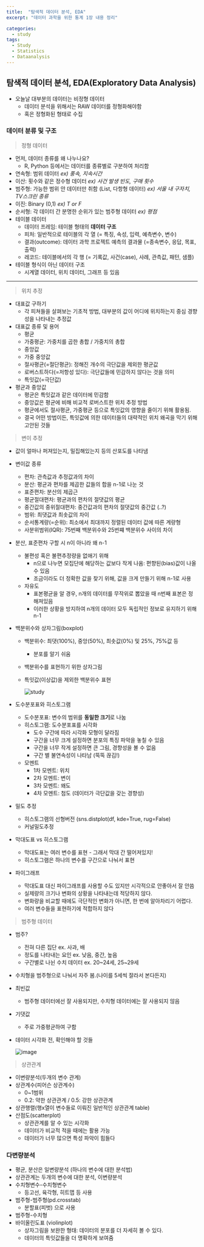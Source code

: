 ```yaml
---
title:  "탐색적 데이터 분석, EDA"
excerpt: "데이터 과학을 위한 통계 1장 내용 정리"

categories:
  - study
tags:
  - Study
  - Statistics
  - Dataanalysis
---
```


## 탐색적 데이터 분석, EDA(Exploratory Data Analysis)

- 오늘날 대부분의 데이터는 비정형 데이터
    - 데이터 분석을 위해서는 RAW 데이터를 정형화해야함
    - 혹은 정형화된 형태로 수집

### 데이터 분류 및 구조

> 정형 데이터

- 먼저, 데이터 종류를 왜 나누나요?
    - R, Python 등에서는 데이터를 종류별로 구분하여 처리함
- 연속형: 범위 데이터 *ex) 풍속, 지속시간*
- 이산: 횟수와 같은 정수형 데이터 *ex) 사건 발생 빈도, 구매 횟수*
- 범주형: 가능한 범위 안 데이터만 취함 (List, 다항형 데이터) *ex) 서울 내 구자치, TV스크린 종류*
- 이진: Binary (0,1) *ex) T or F*
- 순서형: 각 데이터 간 분명한 순위가 있는 범주형 데이터 *ex) 평점*
- 테이블 데이터
    - 데이터 프레임: 테이블 형태의 **데이터 구조**
    - 피처: 일반적으로 테이블의 각 열 (= 특징, 속성, 입력, 예측변수, 변수)
    - 결과(outcome): 데이터 과학 프로젝트 예측의 결과물 (=종속변수, 응답, 목표, 출력)
    - 레코드: 테이블에서의 각 행 (= 기록값, 사건(case), 사례, 관측값, 패턴, 샘플)
- 테이블 형식이 아닌 데이터 구조
    - 시계열 데이터, 위치 데이터, 그래프 등 있음

---

> 위치 추정

- 대표값 구하기
    - 각 피쳐들을 살펴보는 기초적 방법, 대부분의 값이 어디에 위치하는지 중심 경향성을 나타내는 추정값
- 대표값 종류 및 용어
    - 평균
    - 가중평균: 가중치를 곱한 총합 / 가중치의 총합
    - 중앙값
    - 가중 중앙값
    - 절사평균(=절단평균): 정해진 개수의 극단값을 제외한 평균값
    - 로버스트하다(=저항성 있다): 극단값들에 민감하지 않다는 것을 의미
    - 특잇값(=극단값)
- 평균과 중앙값
    - 평균은 특잇값과 같은 데이터에 민감함
    - 중앙값은 평균에 비해 비교적 로버스트한 위치 추정 방법
    - 평균에서도 절사평균, 가중평균 등으로 특잇값의 영향을 줄이기 위해 활용됨.
    - 결국 어떤 방법이든, 특잇값에 의한 데이터들의 대략적인 위치 왜곡을 막기 위해 고안된 것들

> 변이 추정

- 값이 얼마나 퍼져있는지, 밀집해있는지 등의 산포도를 나타냄
- 변이값 종류
    - 편차: 관측값과 추정값과의 차이
    - 분산: 평균과 편차를 제곱한 값들의 합을 n-1로 나눈 것
    - 표준편차: 분산의 제곱근
    - 평균절대편차: 평균과의 편차의 절댓값의 평균
    - 중간값의 중위절대편차: 중간값과의 편차의 절댓값의 중간값 (..?)
    - 범위: 최댓값과 최솟값의 차이
    - 순서통계량(=순위): 최소에서 최대까지 정렬된 데이터 값에 따른 계량형
    - 사분위범위(IQR): 75번째 백분위수와 25번쨰 백분위수 사이의 차이
- 분산, 표준편차 구할 시  n이 아니라 왜  n-1
    - 불편성 혹은 불편추정량을 없애기 위해
        - n으로 나누면 모집단에 해당하는 값보다 작게 나옴: 편향된(bias)값이 나올 수 있음
        - 조금이라도 더 정확한 값을 찾기 위해, 값을 크게 만들기 위해 n-1로 사용
    - 자유도
        - 표본평균을 알 경우, n개의 데이터를 무작위로 뽑았을 때 n번째 표본은 정해져있음
        - 이러한 상황을 방지하여 n개의 데이터 모두 독립적인 정보로 유지하기 위해 n-1
- 백분위수와 상자그림(boxplot)
    - 백분위수: 최댓(100%), 중앙(50%), 최솟값(0%) 및 25%, 75%값 등
        - 분포를 알기 쉬움
    - 백분위수를 표현하기 위한 상자그림
    - 특잇값(이상값)을 제외한 백분위수 표현

        ![study](https://github.com/Sean-Parkk/seanparkk/blob/master/assets/images/study01.jpg?raw=true)

- 도수분포표와 히스토그램
    - 도수분포표: 변수의 범위를 **동일한 크기**로 나눔
    - 히스토그램: 도수분포표를 시각화
        - 도수 구간에 따라 시각화 모형이 달라짐
        - 구간을 너무 크게 설정하면 분포의 특징 파악을 놓칠 수 있음
        - 구간을 너무 작게 설정하면 큰 그림, 경향성을 볼 수 없음
        - 구간 별 불연속성이 나타남 (뚝뚝 끊김!)
    - 모멘트
        - 1차 모멘트: 위치
        - 2차 모멘트: 변이
        - 3차 모멘트: 왜도
        - 4차 모멘트: 첨도 (데이터가 극단값을 갖는 경향성)
- 밀도 추정
    - 히스토그램의 선형버전 (sns.distplot(df, kde=True, rug=False)
    - 커널밀도추정
- 막대도표 vs 히스토그램
    - 막대도표는 여러 변수를 표현 - 그래서 막대 간 떨어져있지!
    - 히스토그램은 하나의 변수를 구간으로 나눠서 표현

- 파이그래프
    - 막대도표 대신 파이그래프를 사용할 수도 있지만 시각적으로 안좋아서 잘 안씀
    - 실제량의 크기나 변화의 상황을 나타내는데 적당하지 않다.
    - 변화량을 비교할 때에도 극단적인 변화가 아니면, 한 번에 알아차리기 어렵다.
    - 여러 변수들을 표현하기에 적합하지 않다

> 범주형 데이터

- 범주?
    - 전혀 다른 집단 ex. 사과, 배
    - 정도를 나타내는 요인 ex. 낮음, 중간, 높음
    - 구간별로 나뉜 수치 데이터 ex. 20~24세, 25~29세
- 수치형을 범주형으로 나눠서 자주 봄.(나이를 5세씩 잘라서 본다든지)
- 최빈값
    - 범주형 데이터에선 잘 사용되지만, 수치형 데이터에는 잘 사용되지 않음
- 기댓값
    - 주로 가중평균하여 구함
- 데이터 시각화 전, 확인해야 할 것들

    ![image](https://github.com/Sean-Parkk/seanparkk/blob/master/assets/images/study02.jpg?raw=true)

> 상관관계

- 이변량분석(두개의 변수 관계)
- 상관계수(피어슨 상관계수)
    - 0~1범위
    - 0.2: 약한 상관관계 / 0.5: 강한 상관관계
- 상관행렬(행x열이 변수들로 이뤄진 일반적인 상관관계 table)
- 산점도(scatterplot)
    - 상관관계를 알 수 있는 시각화
    - 데이터가 비교적 적을 때에는 활용 가능
    - 데이터가 너무 많으면 특성 파악이 힘들다

### 다변량분석

- 평균, 분산은 일변량분석 (하나의 변수에 대한 분석법)
- 상관관계는 두개의 변수에 대한 분석, 이변량분석
- 수치형변수-수치형변수
    - 등고선, 육각형, 히트맵 등 사용
- 범주형-범주형(pd.crosstab)
    - 분할표(피벗) 으로 사용
- 범주형-수치형
- 바이올린도표 (violinplot)
    - 상자그림을 보완한 형태: 데이터의 분포를 더 자세히 볼 수 있다.
    - 데이터의 특잇값들을 더 명확하게 보여줌
